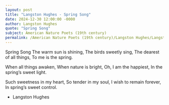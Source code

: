 ```yaml
---
layout: post
title: "Langston Hughes - Spring Song"
date: 2024-12-30 12:00:00 -0000
author: Langston Hughes
quote: "Spring Song"
subject: American Nature Poets (19th century)
permalink: /American Nature Poets (19th century)/Langston Hughes/Langston Hughes - Spring Song
---
```


Spring Song
The warm sun is shining,
The birds sweetly sing,
The dearest of all things,
To me is the spring.

When all things awaken,
When nature is bright,
Oh, I am the happiest,
In the spring’s sweet light.

Such sweetness in my heart,
So tender in my soul,
I wish to remain forever,
In spring’s sweet control.

- Langston Hughes
